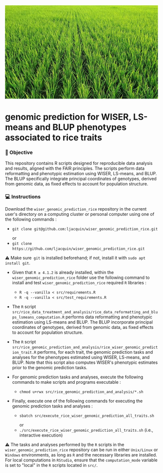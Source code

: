 [<img src="img/rice.jpg" width="600"/>]()

# genomic prediction for WISER, LS-means and BLUP phenotypes associated to rice traits

### 🎯 Objective

This repository contains R scripts designed for reproducible data analysis and results, aligned with the FAIR principles. The scripts perform data reformatting and phenotypic estimation using WISER, LS-means, and BLUP. The BLUP specifically integrate principal coordinates of genotypes, derived from genomic data, as fixed effects to account for population structure.

### 💻 Instructions

Download the ```wiser_genomic_prediction_rice``` repository in the current user's directory on a computing cluster or personal computer using one of the following commands :

  *  ```git clone git@github.com:ljacquin/wiser_genomic_prediction_rice.git``` <p> </p>
    or
  * ```git clone https://github.com/ljacquin/wiser_genomic_prediction_rice.git``` 
  <p> </p>
  
  ⚠️ Make sure``` git``` is installed beforehand; if not, install it with ```sudo apt install git```.
  <p> </p>

* Given that ```R ≥ 4.1.2``` is already installed, within the ```wiser_genomic_prediction_rice``` folder use the following command to install and test ```wiser_genomic_prediction_rice``` required ```R``` libraries : 

  * ```R -q --vanilla < src/requirements.R```
  * ```R -q --vanilla < src/test_requirements.R```
  <p> </p>
  
* The ```R``` script ```src/rice_data_treatment_and_analysis/rice_data_reformatting_and_blups_lsmeans_computation.R``` performs data reformatting and phenotypic estimation using LS-means and BLUP. The BLUP incorporate principal coordinates of genotypes, derived from genomic data, as fixed effects to account for population structure.

* The ```R``` script ```src/rice_genomic_prediction_and_analysis/rice_wiser_genomic_prediction_trait.R``` performs, for each trait, the genomic prediction tasks and analyses for the phenotypes estimated using WISER, LS-means, and BLUP. Note that this script also computes WISER's phenotypic estimates prior to the genomic prediction tasks.

* For genomic prediction tasks and analyses, execute the following commands to make scripts and programs executable :

  *  ```chmod u+rwx src/rice_genomic_prediction_and_analysis/*.sh```
  <p> </p>

* Finally, execute one of the following commands for executing the genomic prediction tasks and analyses :

  *  ```sbatch src/execute_rice_wiser_genomic_prediction_all_traits.sh```<p> </p>
    or
  * ```./src/execute_rice_wiser_genomic_prediction_all_traits.sh``` (i.e., interactive execution)
  <p> </p>

⚠️ The tasks and analyses performed by the ```R``` scripts in the ```wiser_genomic_prediction_rice``` repository can be run in either ```Unix/Linux``` or ```Windows``` environments, as long as ```R``` and the necessary libraries are installed. For local computations in ```RStudio```, ensure that the ```computation_mode``` variable is set to "local" in the ```R``` scripts located in ```src/```.


